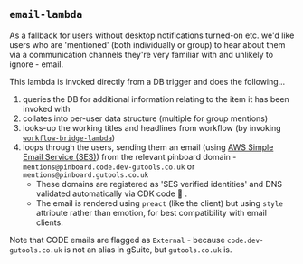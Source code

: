 ## `email-lambda`

As a fallback for users without desktop notifications turned-on etc. we'd like users who are 'mentioned' (both individually or group) to hear about them via a communication channels they're very familiar with and unlikely to ignore - email.

This lambda is invoked directly from a DB trigger and does the following...

1. queries the DB for additional information relating to the item it has been invoked with
1. collates into per-user data structure (multiple for group mentions)
1. looks-up the working titles and headlines from workflow (by invoking [`workflow-bridge-lambda`](../workflow-bridge-lambda))
1. loops through the users, sending them an email (using [AWS Simple Email Service (SES)](https://aws.amazon.com/ses/)) from the relevant pinboard domain - `mentions@pinboard.code.dev-gutools.co.uk` or `mentions@pinboard.gutools.co.uk`
   - These domains are registered as 'SES verified identities' and DNS validated automatically via CDK code 🎉 .
   - The email is rendered using `preact` (like the client) but using `style` attribute rather than emotion, for best compatibility with email clients.

Note that CODE emails are flagged as `External` - because `code.dev-gutools.co.uk` is not an alias in gSuite, but `gutools.co.uk` is.
